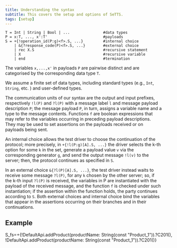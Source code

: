 ```yaml
---
title: Understanding the syntax
subtitle: This covers the setup and options of SeTTS.
tags: [setup]
---
```


```shell
T = Int | String | Bool | ...               #data types
P = x:T, ..., x':T'                         #payloads
S = +{!operation_id(P:g)<f>.S, ...}         #internal choice 
    | &{?response_code(P)<f>.S, ...}        #external choice
    | rec X.S                               #recursive statement
    | X                                     #recursive variable
    | end                                   #termination
```
The variables `x,...,x'` in payloads `P` are pairwise distinct and are categorised by the corresponding data type `T`.
<!-- , which is a data type annotated with an optional generator `g`. -->
We assume a finite set of data types, including standard types (e.g., `Int`, `String`, etc. ) and user-defined types. 

The communication units of our syntax are the output and input prefixes, respectively `!l(P)` and `?l(P)` with a message label `l` and message payload description `P`; the message payload `P`, in turn, assigns a variable name and a type to the message contents. Functions `f` are boolean expressions that may refer to the variables occurring in preceding payload descriptions. They may be used to set assertions on the payloads received or on payloads being sent. 

An internal choice allows the test driver to choose the continuation of the protocol; more precisely, in `+{!l(P:g)[A].S, ...}` the driver selects the k-th option for some `k` in the set, generate a payload value `v` via the corresponding generator `g`, and send the output message `!l(v)` to the server; then, the protocol continues as specified in `S`.

In an external choice `&{?l(P)[A].S, ...}`, the test driver instead waits to receive some message `?l(P)`, for any `k` chosen by the other server; so, if the k-th input `?l(P)` is received, the variables in P are instantiated with the payload of the received message, and the function `f` is checked under such instantiation; if the assertion within the function holds, the party continues according to `S`. Both external choices and internal choice bind the variables that appear in the assertions occurring on their branches and in their continuations.


<style type="text/css" media="screen">
  #steditor { 
    position: relative;
    margin: auto;
    width: 700px;
    height: 200px;
  }
</style>

## Example
<div id="steditor">S_fs=+{!DefaultApi.addProduct(productName: String(const "Product_1")).?C201(),
          !DefaultApi.addProduct(productName: String(const "Product_1")).?C201()}
</div>

<script type="text/javascript" src="../src/ace.js" charset="utf-8"></script>

<script type="text/javascript">
  var steditor = ace.edit("steditor");
  steditor.setTheme("ace/theme/dawn");
  steditor.session.setMode("ace/mode/st");
</script>




<!-- ### Update favicon

You can find the current favicon (favicon.png) inside the theme `/uploads/` directory, just replace it with your new favicon. -->
